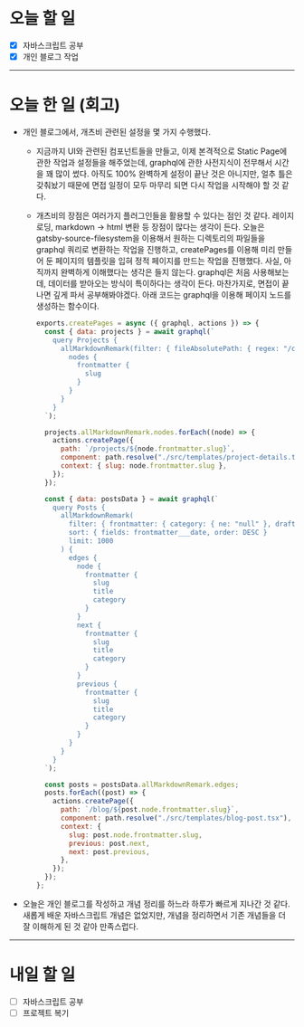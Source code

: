 # 오늘 할 일

- [x] 자바스크립트 공부
- [x] 개인 블로그 작업

---

# 오늘 한 일 (회고)

- 개인 블로그에서, 개츠비 관련된 설정을 몇 가지 수행했다.

  - 지금까지 UI와 관련된 컴포넌트들을 만들고, 이제 본격적으로 Static Page에 관한 작업과 설정들을 해주었는데, graphql에 관한 사전지식이 전무해서 시간을 꽤 많이 썼다. 아직도 100% 완벽하게 설정이 끝난 것은 아니지만, 얼추 틀은 갖춰놨기 때문에 면접 일정이 모두 마무리 되면 다시 작업을 시작해야 할 것 같다.
  - 개츠비의 장점은 여러가지 플러그인들을 활용할 수 있다는 점인 것 같다. 레이지 로딩, markdown → html 변환 등 장점이 많다는 생각이 든다. 오늘은 gatsby-source-filesystem을 이용해서 원하는 디렉토리의 파일들을 graphql 쿼리로 변환하는 작업을 진행하고, createPages를 이용해 미리 만들어 둔 페이지의 템플릿을 입혀 정적 페이지를 만드는 작업을 진행했다. 사실, 아직까지 완벽하게 이해했다는 생각은 들지 않는다. graphql은 처음 사용해보는데, 데이터를 받아오는 방식이 특이하다는 생각이 든다. 마찬가지로, 면접이 끝나면 깊게 파서 공부해봐야겠다. 아래 코드는 graphql을 이용해 페이지 노드를 생성하는 함수이다.

    ```jsx
    exports.createPages = async ({ graphql, actions }) => {
      const { data: projects } = await graphql(`
        query Projects {
          allMarkdownRemark(filter: { fileAbsolutePath: { regex: "/content/projects/" } }) {
            nodes {
              frontmatter {
                slug
              }
            }
          }
        }
      `);

      projects.allMarkdownRemark.nodes.forEach((node) => {
        actions.createPage({
          path: `/projects/${node.frontmatter.slug}`,
          component: path.resolve("./src/templates/project-details.tsx"),
          context: { slug: node.frontmatter.slug },
        });
      });

      const { data: postsData } = await graphql(`
        query Posts {
          allMarkdownRemark(
            filter: { frontmatter: { category: { ne: "null" }, draft: { eq: false } } }
            sort: { fields: frontmatter___date, order: DESC }
            limit: 1000
          ) {
            edges {
              node {
                frontmatter {
                  slug
                  title
                  category
                }
              }
              next {
                frontmatter {
                  slug
                  title
                  category
                }
              }
              previous {
                frontmatter {
                  slug
                  title
                  category
                }
              }
            }
          }
        }
      `);

      const posts = postsData.allMarkdownRemark.edges;
      posts.forEach((post) => {
        actions.createPage({
          path: `/blog/${post.node.frontmatter.slug}`,
          component: path.resolve("./src/templates/blog-post.tsx"),
          context: {
            slug: post.node.frontmatter.slug,
            previous: post.next,
            next: post.previous,
          },
        });
      });
    };
    ```

- 오늘은 개인 블로그를 작성하고 개념 정리를 하느라 하루가 빠르게 지나간 것 같다. 새롭게 배운 자바스크립트 개념은 없었지만, 개념을 정리하면서 기존 개념들을 더 잘 이해하게 된 것 같아 만족스럽다.

---

# 내일 할 일

- [ ] 자바스크립트 공부
- [ ] 프로젝트 복기
